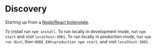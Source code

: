 # Discovery

Starting up from a [Node/React boilerplate](https://bitbucket.org/NYPL/dgx-nypl-react-boilerplate).

To install run `npm install`.
To run locally in development mode, run `npm start` and visit `localhost:3001`.
To run locally in production mode, run `npm run dist`, then `NODE_ENV=production npm start`, and visit `localhost:3001`.
